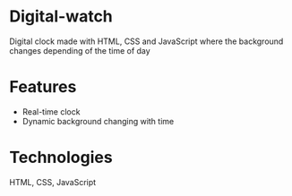 # Digital-watch
Digital clock made with HTML, CSS and JavaScript where the background changes depending of the time of day

# Features
- Real-time clock
- Dynamic background changing with time


# Technologies
HTML, CSS, JavaScript
